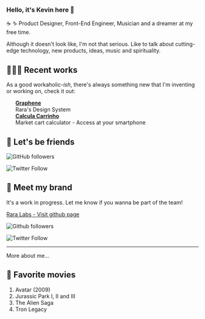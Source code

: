 ### Hello, it's Kevin here 👋

☕️ ♑️ Product Designer, Front-End Engineer, Musician and a dreamer at my free time.

Although it doesn't look like, I'm not that serious.
Like to talk about cutting-edge technology, new products, ideas, music and spirituality.

## 👨🏻‍💻 Recent works
As a good workaholic-_ish_, there's always something new that I'm inventing or working on, check it out:

<ul style="list-style: none;">
  <li>
    <a target="_blank" href="https://github.com/kevintosli/graphene"><b>Graphene</b></a></br>
    Rara's Design System
  </li>
  <li>
    <a target="_blank" href="https://kevintosli.github.io/calculacarrinho/"><b>Calcula Carrinho</a></b></br>
    Market cart calculator - Access at your smartphone
  </li>
</ul>

## 🤝 Let's be friends

![GitHub followers](https://img.shields.io/github/followers/kevintosli?style=social)

![Twitter Follow](https://img.shields.io/twitter/follow/heytosli?style=social)


## 💠 Meet my brand
It's a work in progress. Let me know if you wanna be part of the team!

[Rara Labs - Visit github page](https://github.com/rara-labs)

![Github followers](https://img.shields.io/github/followers/rara-labs?style=social)

![Twitter Follow](https://img.shields.io/twitter/follow/rara_labs?style=social)

---

More about me...

## 🍿 Favorite movies
1. Avatar (2009)
1. Jurassic Park I, II and III
1. The Alien Saga
1. Tron Legacy


<!--
**kevintosli/kevintosli** is a ✨ _special_ ✨ repository because its `README.md` (this file) appears on your GitHub profile.

Here are some ideas to get you started:

- 🔭 I’m currently working on ...
- 🌱 I’m currently learning ...
- 👯 I’m looking to collaborate on ...
- 🤔 I’m looking for help with ...
- 💬 Ask me about ...
- 📫 How to reach me: ...
- 😄 Pronouns: ...
- ⚡ Fun fact: ...
-->


